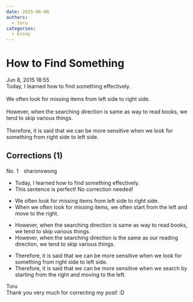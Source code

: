 ```yaml
---
date: 2015-06-08
authors:
  - toru
categories:
  - Essay
---
```


<h1 id="subject_show">How to Find Something</h1>
<div class="date">Jun 8, 2015 18:55</div>
<div id="post"><div id="body_show_ori">
Today, I learned how to find something effectively.<br/><br/>We often look for missing items from left side to right side.<br/><br/>However, when the searching direction is same as way to read books, we tend to skip various things.<br/><br/>Therefore, it is said that we can be more sensitive when we look for something from right side to left side.
</div></div>

<!-- more -->


## Corrections (1)
<div id="block"><div class="first_name"> No. 1　<span class="just_name">sharonxwong</span></div><div id="block2">
<ul class="correction_field">
<li class="incorrect">Today, I learned how to find something effectively.</li>
<li class="corrected perfect">This sentence is perfect! No correction needed!</li>
</ul>
<ul class="correction_field">
<li class="incorrect">We often look for missing items from left side to right side.</li>
<li class="corrected correct">
<span class="f_blue">When w</span>e <span class="sline"><span class="f_gray">often </span></span>look for missing items<span class="f_blue">, we often start</span> from <span class="f_blue">the</span> left <span class="f_blue">and move to the right</span>.
</li>
</ul>
<ul class="correction_field">
<li class="incorrect">However, when the searching direction is same as way to read books, we tend to skip various things.</li>
<li class="corrected correct">
However, when the searching direction is <span class="f_blue">the</span> same <span class="f_blue">as our reading direction</span>, we tend to skip various things.
</li>
</ul>
<ul class="correction_field">
<li class="incorrect">Therefore, it is said that we can be more sensitive when we look for something from right side to left side.</li>
<li class="corrected correct">
Therefore, it is said that we can be more sensitive when we <span class="f_blue">search by starting</span> from <span class="f_blue">the right and moving to the left</span>.
</li>
</ul>
</div><div class="name"><span class="just_name">Toru</span><br>
Thank you very much for correcting my post! :D
</div>
</div>
